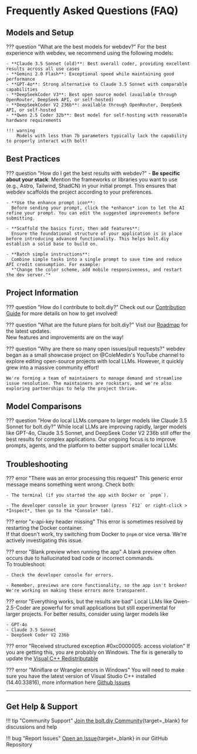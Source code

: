 # Frequently Asked Questions (FAQ)

## Models and Setup

??? question "What are the best models for webdev?"
For the best experience with webdev, we recommend using the following models:

    - **Claude 3.5 Sonnet (old)**: Best overall coder, providing excellent results across all use cases
    - **Gemini 2.0 Flash**: Exceptional speed while maintaining good performance
    - **GPT-4o**: Strong alternative to Claude 3.5 Sonnet with comparable capabilities
    - **DeepSeekCoder V3**: Best open source model (available through OpenRouter, DeepSeek API, or self-hosted)
    - **DeepSeekCoder V2 236b**: available through OpenRouter, DeepSeek API, or self-hosted
    - **Qwen 2.5 Coder 32b**: Best model for self-hosting with reasonable hardware requirements

    !!! warning
        Models with less than 7b parameters typically lack the capability to properly interact with bolt!

## Best Practices

??? question "How do I get the best results with webdev?" - **Be specific about your stack**:
 Mention the frameworks or libraries you want to use (e.g., Astro, Tailwind, ShadCN) in your initial prompt. This ensures that webdev scaffolds the project according to your preferences.

    - **Use the enhance prompt icon**:
      Before sending your prompt, click the *enhance* icon to let the AI refine your prompt. You can edit the suggested improvements before submitting.

    - **Scaffold the basics first, then add features**:
      Ensure the foundational structure of your application is in place before introducing advanced functionality. This helps bolt.diy establish a solid base to build on.

    - **Batch simple instructions**:
      Combine simple tasks into a single prompt to save time and reduce API credit consumption. For example:
      *"Change the color scheme, add mobile responsiveness, and restart the dev server."*

## Project Information

??? question "How do I contribute to bolt.diy?"
Check out our [Contribution Guide](CONTRIBUTING.md) for more details on how to get involved!

??? question "What are the future plans for bolt.diy?"
Visit our [Roadmap](https://roadmap.sh/r/ottodev-roadmap-2ovzo) for the latest updates.  
 New features and improvements are on the way!

??? question "Why are there so many open issues/pull requests?"
webdev began as a small showcase project on @ColeMedin's YouTube channel to explore editing open-source projects with local LLMs. However, it quickly grew into a massive community effort!

    We're forming a team of maintainers to manage demand and streamline issue resolution. The maintainers are rockstars, and we're also exploring partnerships to help the project thrive.

## Model Comparisons

??? question "How do local LLMs compare to larger models like Claude 3.5 Sonnet for bolt.diy?"
While local LLMs are improving rapidly, larger models like GPT-4o, Claude 3.5 Sonnet, and DeepSeek Coder V2 236b still offer the best results for complex applications. Our ongoing focus is to improve prompts, agents, and the platform to better support smaller local LLMs.

## Troubleshooting

??? error "There was an error processing this request"
This generic error message means something went wrong. Check both:

    - The terminal (if you started the app with Docker or `pnpm`).

    - The developer console in your browser (press `F12` or right-click > *Inspect*, then go to the *Console* tab).

??? error "x-api-key header missing"
This error is sometimes resolved by restarting the Docker container.  
 If that doesn't work, try switching from Docker to `pnpm` or vice versa. We're actively investigating this issue.

??? error "Blank preview when running the app"
A blank preview often occurs due to hallucinated bad code or incorrect commands.  
 To troubleshoot:

    - Check the developer console for errors.

    - Remember, previews are core functionality, so the app isn't broken! We're working on making these errors more transparent.

??? error "Everything works, but the results are bad"
Local LLMs like Qwen-2.5-Coder are powerful for small applications but still experimental for larger projects. For better results, consider using larger models like

    - GPT-4o
    - Claude 3.5 Sonnet
    - DeepSeek Coder V2 236b

??? error "Received structured exception #0xc0000005: access violation"
If you are getting this, you are probably on Windows. The fix is generally to update the [Visual C++ Redistributable](https://learn.microsoft.com/en-us/cpp/windows/latest-supported-vc-redist?view=msvc-170)

??? error "Miniflare or Wrangler errors in Windows"
You will need to make sure you have the latest version of Visual Studio C++ installed (14.40.33816), more information here <a href="https://github.com/stackblitz-labs/bolt.diy/issues/19">Github Issues</a>

---

## Get Help & Support

!!! tip "Community Support"
[Join the bolt.diy Community](https://thinktank.ottomator.ai/c/bolt-diy/17){target=\_blank} for discussions and help

!!! bug "Report Issues"
[Open an Issue](https://github.com/stackblitz-labs/bolt.diy/issues/19){target=\_blank} in our GitHub Repository
